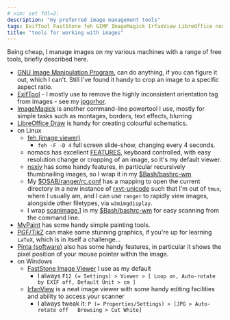 ```yaml
---
# vim: set fdl=2:
description: "my preferred image management tools"
tags: ExifTool FastStone feh GIMP ImageMagick IrfanView LibreOffice nomacs nsxiv MyPaint Pinta ranger scanimage tikz urxvt
title: "tools for working with images"
---
```


Being cheap, I manage images on my various machines with a range of free tools, briefly described here.

- [GNU Image Manipulation Program.](http://en.wikipedia.org/wiki/GIMP) can do anything, if you can figure it out, which I can't. Still I've found it handy to crop an image to a specific aspect ratio.
- [ExifTool](http://en.wikipedia.org/wiki/ExifTool) - I mostly use to remove the highly inconsistent orientation tag from images - see my [jpgorhor](https://github.com/harriott/jpgorhor).
- [ImageMagick](http://en.wikipedia.org/wiki/ImageMagick) is another command-line powertool I use, mostly for simple tasks such as montages, borders, text effects, blurring
- [LibreOffice Draw](https://en.wikipedia.org/wiki/LibreOffice_Draw) is handy for creating colourful schematics.
- on Linux
    - [feh (image viewer)](https://en.wikipedia.org/wiki/Feh_%28image_viewer%29)
        - `feh -F -D 4` full screen slide-show, changing every 4 seconds.
    - nomacs has excellent [FEATURES](https://nomacs.org/features/), keyboard controlled, with easy resolution change or cropping of an image, so it's my default viewer.
    - [nsxiv](https://nsxiv.codeberg.page/) has some handy features, in particular recursively thumbnailing images, so I wrap it in my [$Bash/bashrc-wm](https://github.com/harriott/OS-ArchBuilds/blob/master/jo/Bash/bashrc-wm)
    - My [$OSAB/ranger/rc.conf](https://github.com/harriott/OS-ArchBuilds/blob/master/ranger/rc.conf) has a mapping to open the current directory in a new instance of [rxvt-unicode](http://software.schmorp.de/pkg/rxvt-unicode.html) such that I'm out of `tmux`, where I usually am, and I can use `ranger` to rapidly view images, alongside other filetypes, via `w3mimgdisplay`.
    - I wrap [scanimage.1](http://www.sane-project.org/man/scanimage.1.html) in my [$Bash/bashrc-wm](https://github.com/harriott/OS-ArchBuilds/blob/master/jo/Bash/bashrc-wm) for easy scanning from the command line.
- [MyPaint](http://en.wikipedia.org/wiki/MyPaint) has some handy simple painting tools.
- [PGF/TikZ](https://en.wikipedia.org/wiki/PGF/TikZ) can make some stunning graphics, if you're up for learning `LaTeX`, which is in itself a challenge...
- [Pinta (software)](http://en.wikipedia.org/wiki/Pinta_%28software%29) also has some handy features, in particular it shows the pixel position of your mouse pointer within the image.
- on Windows
    - [FastStone Image Viewer](https://en.wikipedia.org/wiki/FastStone_Image_Viewer) I use as my default
        - I always `F12 (= Settings) > Viewer > [ Loop on, Auto-rotate by EXIF off, Default Unit > cm ]`
    - [IrfanView](https://en.wikipedia.org/wiki/IrfanView) is a neat image viewer with some handy editing facilities and ability to access your scanner
        - I always tweak it: `P (= Properties/Settings) > [JPG > Auto-rotate off   Browsing > Cut White]`

